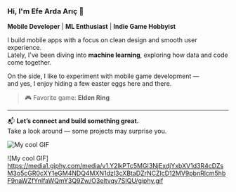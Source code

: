 ### Hi, I'm Efe Arda Arıç 👋  
**Mobile Developer** | **ML Enthusiast** | **Indie Game Hobbyist**

I build mobile apps with a focus on clean design and smooth user experience.  
Lately, I've been diving into **machine learning**, exploring how data and code come together.

On the side, I like to experiment with mobile game development —  
and yes, I enjoy hiding a few easter eggs here and there.

> 🎮 Favorite game: **Elden Ring**

---

📬 **Let’s connect and build something great.**  
Take a look around — some projects may surprise you.

![My cool GIF](https://media4.giphy.com/media/v1.Y2lkPTc5MGI3NjExeG9ndWNjZzhmemhsMTk2MHFyNmg4cDhmczU0OXU0djA0YmdtaXB5YiZlcD12MV9pbnRlcm5hbF9naWZfYnlfaWQmY3Q9Zw/fmkYSBlJt3XjNF6p9c/giphy.gif)

![My cool GIF]
https://media1.giphy.com/media/v1.Y2lkPTc5MGI3NjExdjYxbXV1d3R4cDZsM3o5cGR0cXY1eGM4NDQ4MXN1dzI3cXBtaDZrNCZlcD12MV9pbnRlcm5hbF9naWZfYnlfaWQmY3Q9Zw/O3eltvqy7SIQU/giphy.gif

